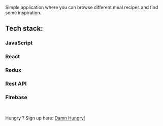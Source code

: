 Simple application where you can browse different meal recipes and find some inspiration.

## Tech stack:

### JavaScript
### React
### Redux
### Rest API
### Firebase

<br/>

Hungry ? Sign up here:  [Damn Hungry!](https://damn-hungry-recipes-123ed.firebaseapp.com/)
